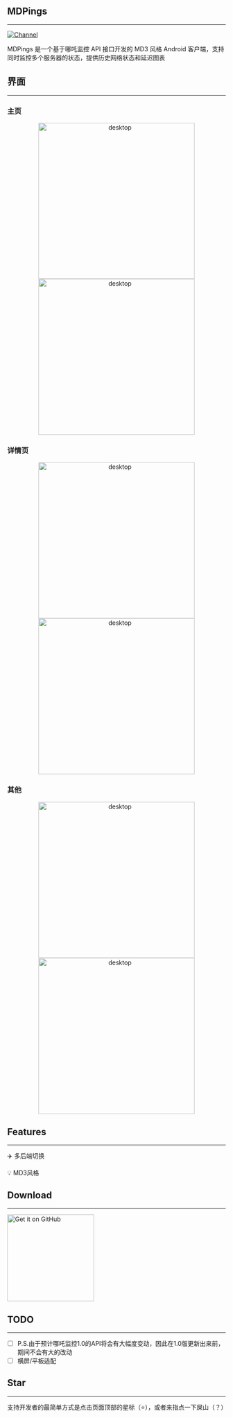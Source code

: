 ## MDPings

---

[![Channel](https://img.shields.io/badge/Telegram-Channel-blue?style=flat-square&logo=telegram)](https://t.me/mdpings_app)

MDPings 是一个基于哪吒监控 API 接口开发的 MD3 风格 Android 客户端，支持同时监控多个服务器的状态，提供历史网络状态和延迟图表

## 界面

---

### 主页

<p style="text-align: center;">
    <img alt="desktop" src="snapshots/Screenshot_Light.png" width="360"> <img alt="desktop" src="snapshots/Screenshot_Night.png" width="360">
</p>

### 详情页

<p style="text-align: center;">
    <img alt="desktop" src="snapshots/Screenshot_ServerDetail_Night.png" width="360"> <img alt="desktop" src="snapshots/Screenshot_Monitors_Night.png" width="360">
</p>

### 其他

<p style="text-align: center;">
    <img alt="desktop" src="snapshots/Screenshot_Login_Night.png" width="360"> <img alt="desktop" src="snapshots/Screenshot_Settings_Night.png" width="360">
</p>

## Features

---

✈️ 多后端切换

💡 MD3风格

## Download

---

<a href="https://github.com/chen08209/FlClash/releases"><img alt="Get it on GitHub" src="snapshots/get-it-on-github.svg" width="200px"/></a>

## TODO

---

- [ ] P.S.由于预计哪吒监控1.0的API将会有大幅度变动，因此在1.0版更新出来前，期间不会有大的改动
- [ ] 横屏/平板适配

## Star

---

支持开发者的最简单方式是点击页面顶部的星标（⭐），或者来指点一下屎山（？）